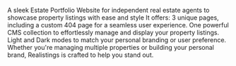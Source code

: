 A sleek Estate Portfolio Website for independent real estate agents to showcase property listings with ease and style It offers:  3 unique pages, including a custom 404 page for a seamless user experience.  One powerful CMS collection to effortlessly manage and display your property listings.  Light and Dark modes to match your personal branding or user preference.  Whether you're managing multiple properties or building your personal brand, Realistings is crafted to help you stand out.
